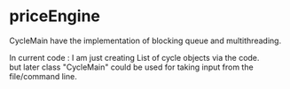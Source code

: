 # priceEngine

CycleMain have the implementation of blocking queue and multithreading.

In current code : I am just creating List of cycle objects via the code.  
but later class "CycleMain" could be used for taking input from the file/command line.
